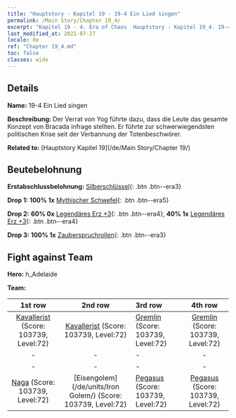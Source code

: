 ```yaml
---
title: "Hauptstory - Kapitel 19 - 19-4 Ein Lied singen"
permalink: /Main Story/Chapter 19_4/
excerpt: "Kapitel 19 - 4. Era of Chaos  Hauptstory - Kapitel 19_4. 19-4 Ein Lied singen"
last_modified_at: 2021-07-27
locale: de
ref: "Chapter 19_4.md"
toc: false
classes: wide
---
```


## Details

 **Name:** 19-4 Ein Lied singen

 **Beschreibung:** Der Verrat von Yog führte dazu, dass die Leute das gesamte Konzept von Bracada infrage stellten. Er führte zur schwerwiegendsten politischen Krise seit der Verbannung der Totenbeschwörer.

 **Related to:** [Hauptstory Kapitel 19](/de/Main Story/Chapter 19/)

## Beutebelohnung

 **Erstabschlussbelohnung:** [Silberschlüssel](/ItemsDE/con_693/){: .btn .btn--era3}

 **Drop 1:** **100% 1x** [Mythischer Schwefel](/ItemsDE/mat_64/){: .btn .btn--era5}

 **Drop 2:** **60% 0x** [Legendäres Erz +3](/ItemsDE/mat_54/){: .btn .btn--era4}, **40% 1x** [Legendäres Erz +3](/ItemsDE/mat_54/){: .btn .btn--era4}

 **Drop 3:** **100% 1x** [Zauberspruchrollen](/ItemsDE/con_694/){: .btn .btn--era3}


## Fight against Team
 **Hero:** h_Adelaide

 **Team:**


  | 1st row | 2nd row | 3rd row | 4th row |
  |:----:|:----:|:----|:----:|
  | [Kavallerist](/de/units/Cavalier/) (Score: 103739, Level:72)  | [Kavallerist](/de/units/Cavalier/) (Score: 103739, Level:72)  | [Gremlin](/de/units/Gremlin/) (Score: 103739, Level:72)  | [Gremlin](/de/units/Gremlin/) (Score: 103739, Level:72)  |
  | - | - | - | - |
  | - | - | - | - |
  | [Naga](/de/units/Naga/) (Score: 103739, Level:72)  | [Eisengolem](/de/units/Iron Golem/) (Score: 103739, Level:72)  | [Pegasus](/de/units/Pegasus/) (Score: 103739, Level:72)  | [Pegasus](/de/units/Pegasus/) (Score: 103739, Level:72)  |


